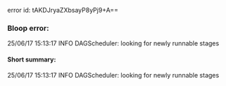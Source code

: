error id: tAKDJryaZXbsayP8yPj9+A==
### Bloop error:

25/06/17 15:13:17 INFO DAGScheduler: looking for newly runnable stages
#### Short summary: 

25/06/17 15:13:17 INFO DAGScheduler: looking for newly runnable stages